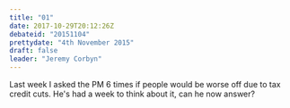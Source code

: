 ```yaml
---
title: "01"
date: 2017-10-29T20:12:26Z
debateid: "20151104"
prettydate: "4th November 2015"
draft: false
leader: "Jeremy Corbyn"
---
```


Last week I asked the PM 6 times if people would be worse off due to tax credit cuts. He's had a week to think about it, can he now answer?